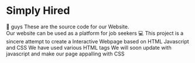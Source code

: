 # Simply Hired 
👋 guys These are the source code for our Website.<br>
Our website can be used as a platform for job seekers 💻
This project is a sincere attempt to create a Interactive Webpage based on HTML Javascript and CSS 
We have used various HTML tags
We will soon update with javascript and make our page appalling with CSS 

